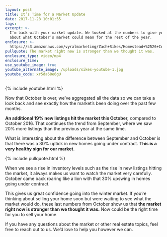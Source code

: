 ```yaml
---
layout: post
title: It’s Time for a Market Update
date: 2017-11-28 10:01:55
tags:
excerpt: >-
  I’m back with your market update. We looked at the numbers to give you an idea
  about what October’s market could mean for the rest of the year.
enclosure: >-
  https://s3.amazonaws.com/vyralmarketing/Zach+Sikes/Homestead+%2526+Co-+Its+Time+for+a+Market+Update.mp4
pullquote: The market right now is stronger than we thought it was.
enclosure_type: video/mp4
enclosure_time:
use_youtube_image: true
youtube_alternate_image: /uploads/sikes-youtube-1.jpg
youtube_code: xr5da68e6gU
---
```



{% include youtube.html %}

Now that October is over, we’ve aggregated all the data so we can take a look back and see exactly how the market’s been doing over the past few months.

**An additional 19% new listings hit the market this October,** compared to October 2016. That continues the trend from September, where we saw 20% more listings than the previous year at the same time.

What is interesting about the difference between September and October is that there was a 30% uptick in new homes going under contract. **This is a very healthy sign for our market.**

{% include pullquote.html %}

When we see a rise in inventory levels such as the rise in new listings hitting the market, it always makes us want to watch the market very carefully. October came back roaring like a lion with that 30% upswing in homes going under contract.

This gives us great confidence going into the winter market. If you’re thinking about selling your home soon but were waiting to see what the market would do, these last numbers from October show us that **the market right now is stronger than we thought it was.** Now could be the right time for you to sell your home.

If you have any questions about the market or other real estate topics, feel free to reach out to us. We’d love to help you however we can.